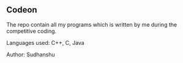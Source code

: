 ## Codeon

The repo contain all my programs which is written by me during the competitive coding.

Languages used: C++, C, Java

Author: Sudhanshu 
